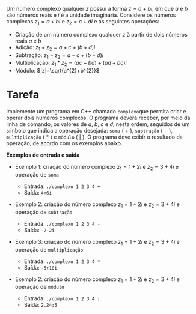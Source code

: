 
Um número complexo qualquer $z$ possui a forma $z = a+bi$, em que $a$ e $b$ são números reais e $i$ é a unidade imaginária. Considere os números complexos $z_{1} = a+bi$ e $z_{2}=c+di$ e as seguintes operações:

* Criação de um número complexo qualquer $z$ à partir de dois números reais $a$ e $b$
* Adição: $z_{1}+z_{2}=a+c+(b+d)i$
* Subtração: $z_{1}-z_{2}=a-c+(b-d)i$
* Multiplicação: $z_{1}*z_{2} = (ac-bd) + (ad + bc)i$
* Módulo: $|z|=\sqrt{a^{2}+b^{2}}$

# Tarefa

Implemente um programa em C++ chamado `complexo`que permita criar e operar dois números complexos. O programa deverá receber, por meio da linha de comando, os valores de $a$, $b$, $c$ e $d$, nesta ordem, seguidos de um símbolo que indica a operação desejada: `soma` ( $+$ ), `subtração` ( $-$ ), `multiplicação` ( $*$ ) e `módulo` ( $|$ ). O programa deve exibir o resultado da operação, de acordo com os exemplos abaixo. 

**Exemplos de entrada e saída**

* Exemplo 1: criação do número complexo $z_{1}=1+2i$ e $z_{2}=3+4i$ e operação de `soma`
  + Entrada: `./complexo 1 2 3 4 +`
  + Saída: `4+6i`

* Exemplo 2: criação do número complexo $z_{1}=1+2i$ e $z_{2}=3+4i$ e operação de `subtração`
  + Entrada: `./complexo 1 2 3 4 -`
  + Saída: `-2-2i`

* Exemplo 3: criação do número complexo $z_{1}=1+2i$ e $z_{2}=3+4i$ e operação de `multiplicação`
  + Entrada: `./complexo 1 2 3 4 *`
  + Saída: `-5+10i`

* Exemplo 2: criação do número complexo $z_{1}=1+2i$ e $z_{2}=3+4i$ e operação de `módulo`
  + Entrada: `./complexo 1 2 3 4 |`
  + Saída: `2.24;5`


